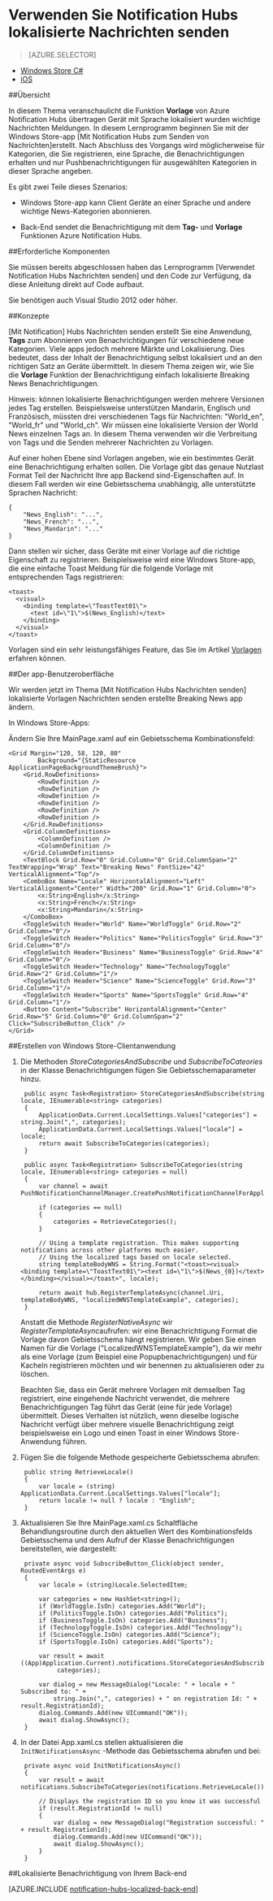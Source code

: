 <properties
    pageTitle="Benachrichtigungshubs lokalisiert Breaking News-Lernprogramm"
    description="Erfahren Sie, wie Azure Notification Hubs mit lokalisierten aktuelle News-Benachrichtigung senden."
    services="notification-hubs"
    documentationCenter="windows"
    authors="ysxu"
    manager="erikre"
    editor=""/>

<tags
    ms.service="notification-hubs"
    ms.workload="mobile"
    ms.tgt_pltfrm="mobile-windows"
    ms.devlang="dotnet"
    ms.topic="article"
    ms.date="06/29/2016" 
    ms.author="yuaxu"/>

# <a name="use-notification-hubs-to-send-localized-breaking-news"></a>Verwenden Sie Notification Hubs lokalisierte Nachrichten senden

> [AZURE.SELECTOR]
- [Windows Store C#](notification-hubs-windows-store-dotnet-xplat-localized-wns-push-notification.md)
- [iOS](notification-hubs-ios-xplat-localized-apns-push-notification.md)

##<a name="overview"></a>Übersicht

In diesem Thema veranschaulicht die Funktion **Vorlage** von Azure Notification Hubs übertragen Gerät mit Sprache lokalisiert wurden wichtige Nachrichten Meldungen. In diesem Lernprogramm beginnen Sie mit der Windows Store-app [Mit Notification Hubs zum Senden von Nachrichten]erstellt. Nach Abschluss des Vorgangs wird möglicherweise für Kategorien, die Sie registrieren, eine Sprache, die Benachrichtigungen erhalten und nur Pushbenachrichtigungen für ausgewählten Kategorien in dieser Sprache angeben.


Es gibt zwei Teile dieses Szenarios:

- Windows Store-app kann Client Geräte an einer Sprache und andere wichtige News-Kategorien abonnieren.

- Back-End sendet die Benachrichtigung mit dem **Tag-** und **Vorlage** Funktionen Azure Notification Hubs.



##<a name="prerequisites"></a>Erforderliche Komponenten

Sie müssen bereits abgeschlossen haben das Lernprogramm [Verwendet Notification Hubs Nachrichten senden] und den Code zur Verfügung, da diese Anleitung direkt auf Code aufbaut.

Sie benötigen auch Visual Studio 2012 oder höher.


##<a name="template-concepts"></a>Konzepte

[Mit Notification] Hubs Nachrichten senden erstellt Sie eine Anwendung, **Tags** zum Abonnieren von Benachrichtigungen für verschiedene neue Kategorien.
Viele apps jedoch mehrere Märkte und Lokalisierung. Dies bedeutet, dass der Inhalt der Benachrichtigung selbst lokalisiert und an den richtigen Satz an Geräte übermittelt.
In diesem Thema zeigen wir, wie Sie die **Vorlage** Funktion der Benachrichtigung einfach lokalisierte Breaking News Benachrichtigungen.

Hinweis: können lokalisierte Benachrichtigungen werden mehrere Versionen jedes Tag erstellen. Beispielsweise unterstützen Mandarin, Englisch und Französisch, müssten drei verschiedenen Tags für Nachrichten: "World_en", "World_fr" und "World_ch". Wir müssen eine lokalisierte Version der World News einzelnen Tags an. In diesem Thema verwenden wir die Verbreitung von Tags und die Senden mehrerer Nachrichten zu Vorlagen.

Auf einer hohen Ebene sind Vorlagen angeben, wie ein bestimmtes Gerät eine Benachrichtigung erhalten sollen. Die Vorlage gibt das genaue Nutzlast Format Teil der Nachricht Ihre app Backend sind-Eigenschaften auf. In diesem Fall werden wir eine Gebietsschema unabhängig, alle unterstützte Sprachen Nachricht:

    {
        "News_English": "...",
        "News_French": "...",
        "News_Mandarin": "..."
    }

Dann stellen wir sicher, dass Geräte mit einer Vorlage auf die richtige Eigenschaft zu registrieren. Beispielsweise wird eine Windows Store-app, die eine einfache Toast Meldung für die folgende Vorlage mit entsprechenden Tags registrieren:

    <toast>
      <visual>
        <binding template=\"ToastText01\">
          <text id=\"1\">$(News_English)</text>
        </binding>
      </visual>
    </toast>



Vorlagen sind ein sehr leistungsfähiges Feature, das Sie im Artikel [Vorlagen](notification-hubs-templates-cross-platform-push-messages.md) erfahren können. 


##<a name="the-app-user-interface"></a>Der app-Benutzeroberfläche

Wir werden jetzt im Thema [Mit Notification Hubs Nachrichten senden] lokalisierte Vorlagen Nachrichten senden erstellte Breaking News app ändern.

In Windows Store-Apps:

Ändern Sie Ihre MainPage.xaml auf ein Gebietsschema Kombinationsfeld:

    <Grid Margin="120, 58, 120, 80"  
            Background="{StaticResource ApplicationPageBackgroundThemeBrush}">
        <Grid.RowDefinitions>
            <RowDefinition />
            <RowDefinition />
            <RowDefinition />
            <RowDefinition />
            <RowDefinition />
            <RowDefinition />
        </Grid.RowDefinitions>
        <Grid.ColumnDefinitions>
            <ColumnDefinition />
            <ColumnDefinition />
        </Grid.ColumnDefinitions>
        <TextBlock Grid.Row="0" Grid.Column="0" Grid.ColumnSpan="2"  TextWrapping="Wrap" Text="Breaking News" FontSize="42" VerticalAlignment="Top"/>
        <ComboBox Name="Locale" HorizontalAlignment="Left" VerticalAlignment="Center" Width="200" Grid.Row="1" Grid.Column="0">
            <x:String>English</x:String>
            <x:String>French</x:String>
            <x:String>Mandarin</x:String>
        </ComboBox>
        <ToggleSwitch Header="World" Name="WorldToggle" Grid.Row="2" Grid.Column="0"/>
        <ToggleSwitch Header="Politics" Name="PoliticsToggle" Grid.Row="3" Grid.Column="0"/>
        <ToggleSwitch Header="Business" Name="BusinessToggle" Grid.Row="4" Grid.Column="0"/>
        <ToggleSwitch Header="Technology" Name="TechnologyToggle" Grid.Row="2" Grid.Column="1"/>
        <ToggleSwitch Header="Science" Name="ScienceToggle" Grid.Row="3" Grid.Column="1"/>
        <ToggleSwitch Header="Sports" Name="SportsToggle" Grid.Row="4" Grid.Column="1"/>
        <Button Content="Subscribe" HorizontalAlignment="Center" Grid.Row="5" Grid.Column="0" Grid.ColumnSpan="2" Click="SubscribeButton_Click" />
    </Grid>

##<a name="building-the-windows-store-client-app"></a>Erstellen von Windows Store-Clientanwendung

1. Die Methoden *StoreCategoriesAndSubscribe* und *SubscribeToCateories* in der Klasse Benachrichtigungen fügen Sie Gebietsschemaparameter hinzu.

        public async Task<Registration> StoreCategoriesAndSubscribe(string locale, IEnumerable<string> categories)
        {
            ApplicationData.Current.LocalSettings.Values["categories"] = string.Join(",", categories);
            ApplicationData.Current.LocalSettings.Values["locale"] = locale;
            return await SubscribeToCategories(categories);
        }

        public async Task<Registration> SubscribeToCategories(string locale, IEnumerable<string> categories = null)
        {
            var channel = await PushNotificationChannelManager.CreatePushNotificationChannelForApplicationAsync();

            if (categories == null)
            {
                categories = RetrieveCategories();
            }

            // Using a template registration. This makes supporting notifications across other platforms much easier.
            // Using the localized tags based on locale selected.
            string templateBodyWNS = String.Format("<toast><visual><binding template=\"ToastText01\"><text id=\"1\">$(News_{0})</text></binding></visual></toast>", locale);

            return await hub.RegisterTemplateAsync(channel.Uri, templateBodyWNS, "localizedWNSTemplateExample", categories);
        }

    Anstatt die Methode *RegisterNativeAsync* wir *RegisterTemplateAsync*aufrufen: wir eine Benachrichtigung Format die Vorlage davon Gebietsschema hängt registrieren. Wir geben Sie einen Namen für die Vorlage ("LocalizedWNSTemplateExample"), da wir mehr als eine Vorlage (zum Beispiel eine Popupbenachrichtigungen) und für Kacheln registrieren möchten und wir benennen zu aktualisieren oder zu löschen.

    Beachten Sie, dass ein Gerät mehrere Vorlagen mit demselben Tag registriert, eine eingehende Nachricht verwendet, die mehrere Benachrichtigungen Tag führt das Gerät (eine für jede Vorlage) übermittelt. Dieses Verhalten ist nützlich, wenn dieselbe logische Nachricht verfügt über mehrere visuelle Benachrichtigung zeigt beispielsweise ein Logo und einen Toast in einer Windows Store-Anwendung führen.

2. Fügen Sie die folgende Methode gespeicherte Gebietsschema abrufen:

        public string RetrieveLocale()
        {
            var locale = (string) ApplicationData.Current.LocalSettings.Values["locale"];
            return locale != null ? locale : "English";
        }

3. Aktualisieren Sie Ihre MainPage.xaml.cs Schaltfläche Behandlungsroutine durch den aktuellen Wert des Kombinationsfelds Gebietsschema und dem Aufruf der Klasse Benachrichtigungen bereitstellen, wie dargestellt:

        private async void SubscribeButton_Click(object sender, RoutedEventArgs e)
        {
            var locale = (string)Locale.SelectedItem;

            var categories = new HashSet<string>();
            if (WorldToggle.IsOn) categories.Add("World");
            if (PoliticsToggle.IsOn) categories.Add("Politics");
            if (BusinessToggle.IsOn) categories.Add("Business");
            if (TechnologyToggle.IsOn) categories.Add("Technology");
            if (ScienceToggle.IsOn) categories.Add("Science");
            if (SportsToggle.IsOn) categories.Add("Sports");

            var result = await ((App)Application.Current).notifications.StoreCategoriesAndSubscribe(locale,
                 categories);

            var dialog = new MessageDialog("Locale: " + locale + " Subscribed to: " + 
                string.Join(",", categories) + " on registration Id: " + result.RegistrationId);
            dialog.Commands.Add(new UICommand("OK"));
            await dialog.ShowAsync();
        }


4. In der Datei App.xaml.cs stellen aktualisieren die `InitNotificationsAsync` -Methode das Gebietsschema abrufen und bei:

        private async void InitNotificationsAsync()
        {
            var result = await notifications.SubscribeToCategories(notifications.RetrieveLocale());

            // Displays the registration ID so you know it was successful
            if (result.RegistrationId != null)
            {
                var dialog = new MessageDialog("Registration successful: " + result.RegistrationId);
                dialog.Commands.Add(new UICommand("OK"));
                await dialog.ShowAsync();
            }
        }


##<a name="send-localized-notifications-from-your-back-end"></a>Lokalisierte Benachrichtigung von Ihrem Back-end

[AZURE.INCLUDE [notification-hubs-localized-back-end](../../includes/notification-hubs-localized-back-end.md)]






<!-- Anchors. -->
[Template concepts]: #concepts
[The app user interface]: #ui
[Building the Windows Store client app]: #building-client
[Send notifications from your back-end]: #send
[Next Steps]:#next-steps

<!-- Images. -->

<!-- URLs. -->
[Mobile Service]: /develop/mobile/tutorials/get-started
[Notify users with Notification Hubs: ASP.NET]: /manage/services/notification-hubs/notify-users-aspnet
[Notify users with Notification Hubs: Mobile Services]: /manage/services/notification-hubs/notify-users
[Verwenden Sie Benachrichtigungshubs zum Senden von Nachrichten]: /manage/services/notification-hubs/breaking-news-dotnet

[Submit an app page]: http://go.microsoft.com/fwlink/p/?LinkID=266582
[My Applications]: http://go.microsoft.com/fwlink/p/?LinkId=262039
[Live SDK for Windows]: http://go.microsoft.com/fwlink/p/?LinkId=262253
[Get started with Mobile Services]: /develop/mobile/tutorials/get-started/#create-new-service
[Get started with data]: /develop/mobile/tutorials/get-started-with-data-dotnet
[Get started with authentication]: /develop/mobile/tutorials/get-started-with-users-dotnet
[Get started with push notifications]: /develop/mobile/tutorials/get-started-with-push-dotnet
[Push notifications to app users]: /develop/mobile/tutorials/push-notifications-to-app-users-dotnet
[Authorize users with scripts]: /develop/mobile/tutorials/authorize-users-in-scripts-dotnet
[JavaScript and HTML]: /develop/mobile/tutorials/get-started-with-push-js

[wns object]: http://go.microsoft.com/fwlink/p/?LinkId=260591
[Notification Hubs Guidance]: http://msdn.microsoft.com/library/jj927170.aspx
[Notification Hubs How-To for iOS]: http://msdn.microsoft.com/library/jj927168.aspx
[Notification Hubs How-To for Windows Store]: http://msdn.microsoft.com/library/jj927172.aspx
